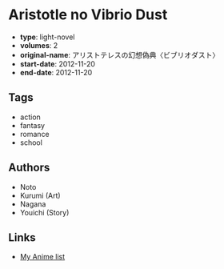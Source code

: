 # Aristotle no Vibrio Dust

-   **type**: light-novel
-   **volumes**: 2
-   **original-name**: アリストテレスの幻想偽典〈ビブリオダスト〉
-   **start-date**: 2012-11-20
-   **end-date**: 2012-11-20

## Tags

-   action
-   fantasy
-   romance
-   school

## Authors

-   Noto
-   Kurumi (Art)
-   Nagana
-   Youichi (Story)

## Links

-   [My Anime list](https://myanimelist.net/manga/75235/Aristotle_no_Vibrio_Dust)
